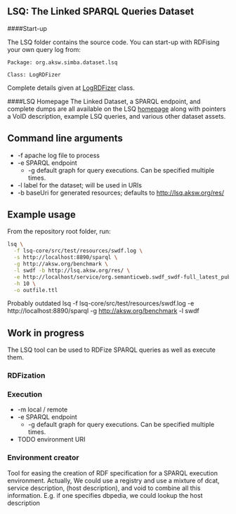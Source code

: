 ## LSQ: The Linked SPARQL Queries Dataset

####Start-up

The LSQ folder contains the source code. You can start-up with RDFising your own query log from:

```
Package: org.aksw.simba.dataset.lsq

Class: LogRDFizer

```
Complete details given at [LogRDFizer](https://github.com/AKSW/LSQ/blob/gh-pages/LSQ/src/org/aksw/simba/dataset/lsq/LogRDFizer.java) class.

####LSQ Homepage 
The Linked Dataset, a SPARQL endpoint, and complete dumps are all available on the LSQ [homepage](http://aksw.github.io/LSQ/) along with pointers a VoID description, example LSQ queries, and various other dataset assets.

## Command line arguments
* -f apache log file to process
* -e SPARQL endpoint
  * -g default graph for query executions. Can be specified multiple times.
* -l label for the dataset; will be used in URIs
* -b baseUri for generated resources; defaults to http://lsq.aksw.org/res/

## Example usage

From the repository root folder, run:

```bash
lsq \
  -f lsq-core/src/test/resources/swdf.log \
  -s http://localhost:8890/sparql \
  -g http://aksw.org/benchmark \
  -l swdf -b http://lsq.aksw.org/res/ \
  -e http://localhost/service/org.semanticweb.swdf_swdf-full_latest_public_sparql \
  -h 10 \
  -o outfile.ttl
```

Probably outdated lsq -f lsq-core/src/test/resources/swdf.log -e http://localhost:8890/sparql -g http://aksw.org/benchmark -l swdf


## Work in progress
The LSQ tool can be used to RDFize SPARQL queries as well as execute them.

### RDFization


### Execution
* -m local / remote
* -e SPARQL endpoint
  * -g default graph for query executions. Can be specified multiple times.
* TODO environment URI



### Environment creator
Tool for easing the creation of RDF specification for a SPARQL execution environment.
Actually, We could use a registry and use a mixture of dcat, service description, (host description), and void to combine all this information.
E.g. if one specifies dbpedia, we could lookup the host description
